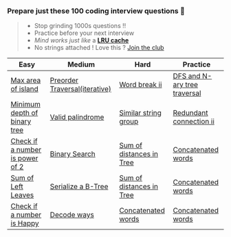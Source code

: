 ### Prepare just these 100 coding interview questions &#x1F4D6;

> - Stop grinding 1000s questions !!
> - Practice before your next interview
> - *Mind works just like* a **[LRU cache](https://www.geeksforgeeks.org/lru-cache-implementation/)**
> - No strings attached ! Love this ? [Join the club](/publish)

<table class="table">
  <thead>
    <tr>
      <th scope="col">Easy</th>
      <th scope="col">Medium</th>
      <th scope="col">Hard</th>
      <th scope="col">Practice</th>
    </tr>
  </thead>
  <tbody>
    <tr>
      <td><a href="https://youtu.be/HLOwaCIN3S4" target="_blank">Max area of island</a></td>
      <td><a href="https://youtu.be/HLOwaCIN3S4" target="_blank">Preorder Traversal(iterative)</a></td>
      <td><a href="https://youtu.be/HLOwaCIN3S4" target="_blank">Word break ii</a></td>
      <td><a href="https://youtu.be/HLOwaCIN3S4" target="_blank">DFS and N-ary tree traversal</a></td>
    </tr>
    <tr>
      <td><a href="https://youtu.be/HLOwaCIN3S4" target="_blank">Minimum depth of binary tree</a></td>
      <td><a href="https://youtu.be/HLOwaCIN3S4" target="_blank">Valid palindrome</a></td>
      <td><a href="https://youtu.be/HLOwaCIN3S4" target="_blank">Similar string group</a></td>
      <td><a href="https://youtu.be/HLOwaCIN3S4" target="_blank">Redundant connection ii</a></td>
    </tr>
    <tr>
      <td><a href="https://youtu.be/HLOwaCIN3S4" target="_blank">Check if a number is power of 2</a></td>
      <td><a href="https://youtu.be/HLOwaCIN3S4" target="_blank">Binary Search</a></td>
      <td><a href="https://youtu.be/HLOwaCIN3S4" target="_blank">Sum of distances in Tree</a></td>
      <td><a href="https://youtu.be/HLOwaCIN3S4" target="_blank">Concatenated words</a></td>
    </tr>
    <tr>
      <td><a href="https://youtu.be/HLOwaCIN3S4" target="_blank">Sum of Left Leaves</a></td>
      <td><a href="https://youtu.be/HLOwaCIN3S4" target="_blank">Serialize a B-Tree</a></td>
      <td><a href="https://youtu.be/HLOwaCIN3S4" target="_blank">Sum of distances in Tree</a></td>
      <td><a href="https://youtu.be/HLOwaCIN3S4" target="_blank">Concatenated words</a></td>
    </tr>
    <tr>
      <td><a href="https://youtu.be/HLOwaCIN3S4" target="_blank">Check if a number is Happy</a></td>
      <td><a href="https://youtu.be/HLOwaCIN3S4" target="_blank">Decode ways</a></td>
      <td><a href="https://youtu.be/HLOwaCIN3S4" target="_blank">Concatenated words</a></td>
      <td><a href="https://youtu.be/HLOwaCIN3S4" target="_blank">Concatenated words</a></td>
    </tr>
  </tbody>
</table>
